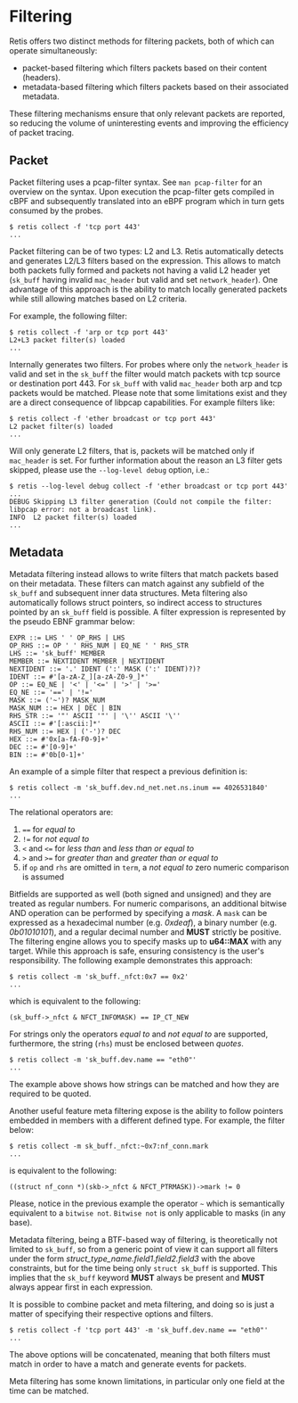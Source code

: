 # Filtering

Retis offers two distinct methods for filtering packets, both of which
can operate simultaneously:

- packet-based filtering which filters packets based on their content
  (headers).
- metadata-based filtering which filters packets based on their
  associated metadata.

These filtering mechanisms ensure that only relevant packets are
reported, so reducing the volume of uninteresting events and
improving the efficiency of packet tracing.

## Packet

Packet filtering uses a pcap-filter syntax. See `man pcap-filter` for an
overview on the syntax. Upon execution the pcap-filter gets compiled in cBPF
and subsequently translated into an eBPF program which in turn gets consumed by
the probes.

```none
$ retis collect -f 'tcp port 443'
...
```

Packet filtering can be of two types: L2 and L3. Retis automatically detects and
generates L2/L3 filters based on the expression. This allows to match both packets
fully formed and packets not having a valid L2 header yet (`sk_buff` having invalid
`mac_header` but valid and set `network_header`). One advantage of this approach is
the ability to match locally generated packets while still allowing matches based
on L2 criteria.

For example, the following filter:

```none
$ retis collect -f 'arp or tcp port 443'
L2+L3 packet filter(s) loaded
...
```

Internally generates two filters. For probes where only the `network_header`
is valid and set in the `sk_buff` the filter would match packets with tcp
source or destination port 443. For `sk_buff` with valid `mac_header` both arp
and tcp packets would be matched.
Please note that some limitations exist and they are a direct consequence of
libpcap capabilities.
For example filters like:

```none
$ retis collect -f 'ether broadcast or tcp port 443'
L2 packet filter(s) loaded
...
```

Will only generate L2 filters, that is, packets will be matched only if
`mac_header` is set.
For further information about the reason an L3 filter gets skipped, please
use the `--log-level debug` option, i.e.:

```none
$ retis --log-level debug collect -f 'ether broadcast or tcp port 443'
...
DEBUG Skipping L3 filter generation (Could not compile the filter: libpcap error: not a broadcast link).
INFO  L2 packet filter(s) loaded
...
```

## Metadata

Metadata filtering instead allows to write filters that match packets based
on their metadata.
These filters can match against any subfield of the `sk_buff` and subsequent
inner data structures.
Meta filtering also automatically follows struct pointers, so indirect access to
structures pointed by an `sk_buff` field is possible.
A filter expression is represented by the pseudo EBNF grammar below:

```none
EXPR ::= LHS ' ' OP_RHS | LHS
OP_RHS ::= OP ' ' RHS_NUM | EQ_NE ' ' RHS_STR
LHS ::= 'sk_buff' MEMBER
MEMBER ::= NEXTIDENT MEMBER | NEXTIDENT
NEXTIDENT ::= '.' IDENT (':' MASK (':' IDENT)?)?
IDENT ::= #'[a-zA-Z_][a-zA-Z0-9_]*'
OP ::= EQ_NE | '<' | '<=' | '>' | '>='
EQ_NE ::= '==' | '!='
MASK ::= ('~')? MASK_NUM
MASK_NUM ::= HEX | DEC | BIN
RHS_STR ::= '"' ASCII '"' | '\'' ASCII '\''
ASCII ::= #'[:ascii:]*'
RHS_NUM ::= HEX | ('-')? DEC
HEX ::= #'0x[a-fA-F0-9]+'
DEC ::= #'[0-9]+'
BIN ::= #'0b[0-1]+'
```

An example of a simple filter that respect a previous definition is:

```none
$ retis collect -m 'sk_buff.dev.nd_net.net.ns.inum == 4026531840'
...
```

The relational operators are:

1. `==` for *equal to*
2. `!=` for *not equal to*
3. `<` and `<=` for *less than* and *less than or equal to*
4. `>` and `>=` for *greater than* and *greater than or equal to*
5. if `op` and `rhs` are omitted in `term`, a *not equal to* zero numeric comparison is assumed

Bitfields are supported as well (both signed and unsigned) and they
are treated as regular numbers.
For numeric comparisons, an additional bitwise AND operation can be
performed by specifying a *mask*.
A `mask` can be expressed as a hexadecimal number (e.g. *0xdeaf*), a
binary number (e.g. *0b01010101*), and a regular decimal number and
**MUST** strictly be positive.
The filtering engine allows you to specify masks up to **u64::MAX**
with any target. While this approach is safe, ensuring consistency is
the user's responsibility.
The following example demonstrates this approach:

```
$ retis collect -m 'sk_buff._nfct:0x7 == 0x2'
...
```

which is equivalent to the following:

```none
(sk_buff->_nfct & NFCT_INFOMASK) == IP_CT_NEW
```

For strings only the operators *equal to* and *not equal to* are supported,
furthermore, the string (`rhs`) must be enclosed between *quotes*.

```none
$ retis collect -m 'sk_buff.dev.name == "eth0"'
...
```

The example above shows how strings can be matched and how they are
required to be quoted.

Another useful feature meta filtering expose is the ability to follow
pointers embedded in members with a different defined type.
For example, the filter below:

```none
$ retis collect -m sk_buff._nfct:~0x7:nf_conn.mark
...
```

is equivalent to the following:

```none
((struct nf_conn *)(skb->_nfct & NFCT_PTRMASK))->mark != 0
```

Please, notice in the previous example the operator `~` which is
semantically equivalent to a `bitwise not`.
`Bitwise not` is only applicable to masks (in any base).

Metadata filtering, being a BTF-based way of filtering, is theoretically
not limited to `sk_buff`, so from a generic point of view it can support
all filters under the form *struct_type_name.field1.field2.field3* with
the above constraints, but for the time being only `struct sk_buff` is
supported.
This implies that the `sk_buff` keyword **MUST** always be present and **MUST**
always appear first in each expression.

It is possible to combine packet and meta filtering, and doing so is just a
matter of specifying their respective options and filters.

```none
$ retis collect -f 'tcp port 443' -m 'sk_buff.dev.name == "eth0"'
...
```

The above options will be concatenated, meaning that both filters must match
in order to have a match and generate events for packets.

Meta filtering has some known limitations, in particular only one
field at the time can be matched.
